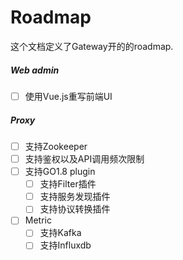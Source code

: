 # Roadmap

这个文档定义了Gateway开的的roadmap.

##### __Web admin__  
- [ ] 使用Vue.js重写前端UI

##### __Proxy__
- [ ] 支持Zookeeper
- [ ] 支持鉴权以及API调用频次限制
- [ ] 支持GO1.8 plugin
    - [ ] 支持Filter插件
    - [ ] 支持服务发现插件
    - [ ] 支持协议转换插件
- [ ] Metric
    - [ ] 支持Kafka
    - [ ] 支持Influxdb
